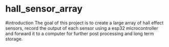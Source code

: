 # hall_sensor_array
#introduction
The goal of this project is to create a large array of hall effect sensors, record the output of each sensor using a esp32 microcontroller and forward it to a computer for further post processing and long term storage.
